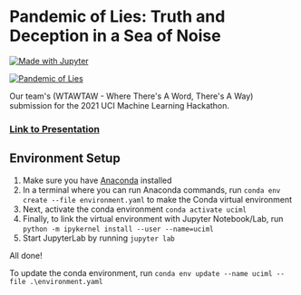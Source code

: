 # Pandemic of Lies: Truth and Deception in a Sea of Noise
[![Made with Jupyter](https://img.shields.io/badge/Made%20with-Jupyter-orange?style=for-the-badge&logo=Jupyter)](https://jupyter.org/try)

[![Pandemic of Lies](https://user-images.githubusercontent.com/23201789/119278190-85612b80-bbd8-11eb-97e7-e93d361ab77b.PNG)](https://docs.google.com/presentation/d/1VHZegEMUgxX3Ma98InqBI7O6h_mKQgJCBxJdw5hs0FM/edit?usp=sharing)

Our team's (WTAWTAW - Where There's A Word, There's A Way) submission for the 2021 UCI Machine Learning Hackathon.

### [Link to Presentation](https://docs.google.com/presentation/d/1VHZegEMUgxX3Ma98InqBI7O6h_mKQgJCBxJdw5hs0FM/edit#slide=id.g35f391192_00)

## Environment Setup

1. Make sure you have [Anaconda](https://www.anaconda.com/products/individual) installed
2. In a terminal where you can run Anaconda commands, run `conda env create --file environment.yaml` to make the Conda virtual environment
3. Next, activate the conda environment `conda activate uciml`
4. Finally, to link the virtual environment with Jupyter Notebook/Lab, run `python -m ipykernel install --user --name=uciml`
5. Start JupyterLab by running `jupyter lab`

All done!

To update the conda environment, run `conda env update --name uciml --file .\environment.yaml`
